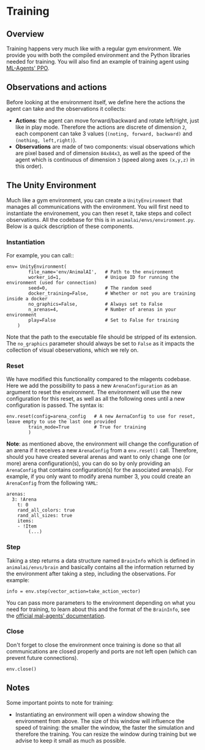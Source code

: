 # Training

## Overview

Training happens very much like with a regular gym environment. We provide you with both the compiled 
environment and the Python libraries needed for training. You will also find an example of training agent 
using [ML-Agents' PPO](https://github.com/Unity-Technologies/ml-agents/blob/master/docs/Training-PPO.md).

## Observations and actions

Before looking at the environment itself, we define here the actions the agent can take and the observations it collects:

- **Actions**: the agent can move forward/backward and rotate left/right, just like in play mode. Therefore the 
actions are discrete of dimension `2`, each component can take 3 values (`(noting, forward, backward)` and `(nothing, left,right)`).
- **Observations** are made of two components: visual observations which are pixel based and of dimension `84x84x3`, as 
well as the speed of the agent which is continuous of dimension `3` (speed along axes `(x,y,z)` in this order).

## The Unity Environment

Much like a gym environment, you can create a `UnityEnvironment` that manages all communications with 
the environment. You will first need to instantiate the environement, you can then reset it, take steps and collect 
observations. All the codebase for this is in `animalai/envs/environment.py`. Below is a quick description of these components.

### Instantiation

For example, you can call::

```
env= UnityEnvironment(
        file_name='env/AnimalAI',   # Path to the environment
        worker_id=1,                # Unique ID for running the environment (used for connection)
        seed=0,                     # The random seed 
        docker_training=False,      # Whether or not you are training inside a docker
        no_graphics=False,          # Always set to False
        n_arenas=4,                 # Number of arenas in your environment
        play=False                  # Set to False for training                
    )
```

Note that the path to the executable file should be stripped of its extension. The `no_graphics` parameter should always 
be set to `False` as it impacts the collection of visual obeservations, which we rely on.

### Reset

We have modified this functionality compared to the mlagents codebase. Here we add the possibility to pass a new `ArenaConfiguration` 
as an argument to reset the environment. The environment will use the new configuration for this reset, as well as all the 
following ones until a new configuration is passed. The syntax is:

```
env.reset(config=arena_config   # A new AernaConfig to use for reset, leave empty to use the last one provided
        train_mode=True         # True for training
        )
```


**Note**: as mentioned above, the environment will change the configuration of an arena if it receives a new `ArenaConfig` 
from a `env.reset()` call. Therefore, should you have created several arenas and want to only change one (or more) arena 
configuration(s), you can do so by only providing an `ArenaConfig` that contains configuration(s) for the associated arena(s). 
For example, if you only want to modify arena number 3, you could create an `ArenaConfig` from the following `YAML`:

```
arenas:
  3: !Arena
    t: 0
    rand_all_colors: true
    rand_all_sizes: true
    items:
    - !Item
        (...)
```

### Step

Taking a step returns a data structure named `BrainInfo` which is defined in `animalai/envs/brain` and basically contains 
all the information returned by the environment after taking a step, including the observations. For example:
 
```
info = env.step(vector_action=take_action_vector)
```

You can pass more parameters to the environment depending on what you need for training, to learn about this and the 
format of the `BrainInfo`, see the [official mal-agents' documentation](https://github.com/Unity-Technologies/ml-agents/blob/master/docs/Python-API.md#interacting-with-a-unity-environment).

### Close

Don't forget to close the environment once training is done so that all communications are closed properly and ports 
are not left open (which can prevent future connections).

```
env.close()
```

## Notes

Some important points to note for training:

- Instantiating an environment will open a window showing the environment from above. The size of this window will 
influence the speed of training: the smaller the window, the faster the simulation and therefore the training. You can 
resize the window during training but we advise to keep it small as much as possible.